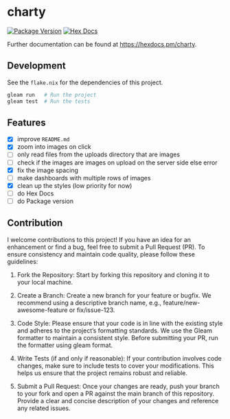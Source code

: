 # charty

[![Package Version](https://img.shields.io/hexpm/v/charty)](https://hex.pm/packages/charty)
[![Hex Docs](https://img.shields.io/badge/hex-docs-ffaff3)](https://hexdocs.pm/charty/)

Further documentation can be found at <https://hexdocs.pm/charty>.

## Development

See the `flake.nix` for the dependencies of this project.

```sh
gleam run   # Run the project
gleam test  # Run the tests
```

## Features

- [x] improve `README.md`
- [x] zoom into images on click
- [ ] only read files from the uploads directory that are images
- [ ] check if the images are images on upload on the server side else error
- [x] fix the image spacing
- [ ] make dashboards with multiple rows of images
- [x] clean up the styles (low priority for now)
- [ ] do Hex Docs
- [ ] do Package version

## Contribution

I welcome contributions to this project! If you have an idea for an enhancement or find a bug, feel
free to submit a Pull Request (PR). To ensure consistency and maintain code quality, please follow
these guidelines:

1. Fork the Repository: Start by forking this repository and cloning it to your local machine.

2. Create a Branch: Create a new branch for your feature or bugfix. We recommend using a descriptive
   branch name, e.g., feature/new-awesome-feature or fix/issue-123.

3. Code Style: Please ensure that your code is in line with the existing style and adheres to the
   project’s formatting standards. We use the Gleam formatter to maintain a consistent style. Before
   submitting your PR, run the formatter using gleam format.

4. Write Tests (if and only if reasonable): If your contribution involves code changes, make sure to
   include tests to cover your modifications. This helps us ensure that the project remains robust
   and reliable.

5. Submit a Pull Request: Once your changes are ready, push your branch to your fork and open a PR
   against the main branch of this repository. Provide a clear and concise description of your
   changes and reference any related issues.
